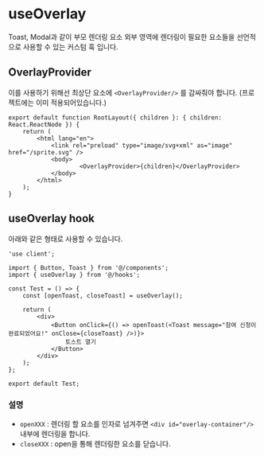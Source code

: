 # useOverlay

Toast, Modal과 같이 부모 렌더링 요소 외부 영역에 렌더링이 필요한 요소들을 선언적으로 사용할 수 있는 커스텀 훅 입니다.


## OverlayProvider

이를 사용하기 위해선 최상단 요소에 `<OverlayProvider/>` 를 감싸줘야 합니다.
(프로젝트에는 이미 적용되어있습니다.)

```tsx
export default function RootLayout({ children }: { children: React.ReactNode }) {
	return (
		<html lang="en">
			<link rel="preload" type="image/svg+xml" as="image" href="/sprite.svg" />
			<body>
					<OverlayProvider>{children}</OverlayProvider>
			</body>
		</html>
	);
}
```

## useOverlay hook

아래와 같은 형태로 사용할 수 있습니다.

```tsx
'use client';

import { Button, Toast } from '@/components';
import { useOverlay } from '@/hooks';

const Test = () => {
	const [openToast, closeToast] = useOverlay();

	return (
		<div>
			<Button onClick={() => openToast(<Toast message="참여 신청이 완료되었어요!" onClose={closeToast} />)}>
				토스트 열기
			</Button>
		</div>
	);
};

export default Test;

```

### 설명

- `openXXX` : 렌더링 할 요소를 인자로 넘겨주면 `<div id="overlay-container"/>` 내부에 렌더링을 합니다.
- `closeXXX` : open을 통해 렌더링한 요소를 닫습니다.